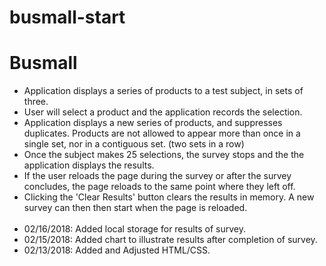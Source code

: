 # busmall-start

<h1>Busmall</h1>
<ul>
<li>Application displays a series of products to a test subject, in sets of three.</li>
<li>User will select a product and the application records the selection.</li>
<li>Application displays a new series of products, and suppresses duplicates.  Products are not allowed to appear more than once in a single set, nor in a contiguous set. (two sets in a row)</li>
<li>Once the subject makes 25 selections, the survey stops and the the application displays the results.</li>
<li>If the user reloads the page during the survey or after the survey concludes, the page reloads to the same point where they left off.</li>
<li>Clicking the 'Clear Results' button clears the results in memory.  A new survey can then then start when the page is reloaded.</li>
<br>

<li>02/16/2018:  Added local storage for results of survey.</li>
<li>02/15/2018:  Added chart to illustrate results after completion of survey.</li>
<li>02/13/2018:  Added and Adjusted HTML/CSS.</li>

</ul>